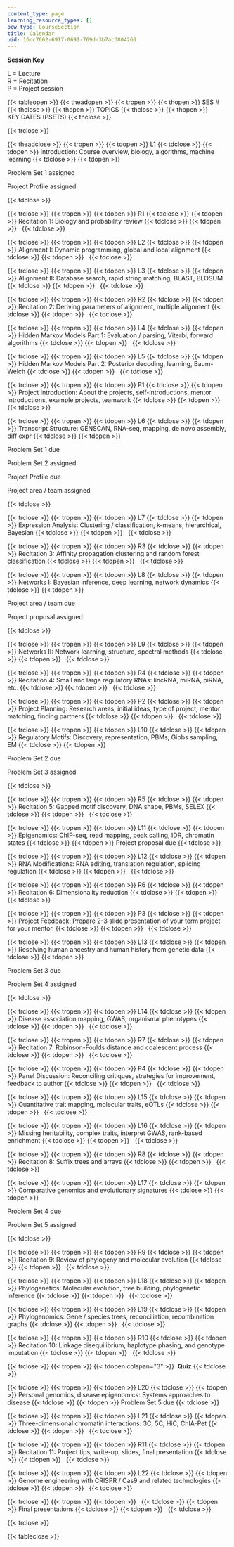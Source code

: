 ```yaml
---
content_type: page
learning_resource_types: []
ocw_type: CourseSection
title: Calendar
uid: 16cc7662-6917-0691-769d-3b7ac3804260
---
```


**Session Key**

L = Lecture  
R = Recitation  
P = Project session

{{< tableopen >}}
{{< theadopen >}}
{{< tropen >}}
{{< thopen >}}
SES #
{{< thclose >}}
{{< thopen >}}
TOPICS
{{< thclose >}}
{{< thopen >}}
KEY DATES (PSETS)
{{< thclose >}}

{{< trclose >}}

{{< theadclose >}}
{{< tropen >}}
{{< tdopen >}}
L1
{{< tdclose >}}
{{< tdopen >}}
Introduction: Course overview, biology, algorithms, machine learning
{{< tdclose >}}
{{< tdopen >}}


Problem Set 1 assigned

Project Profile assigned


{{< tdclose >}}

{{< trclose >}}
{{< tropen >}}
{{< tdopen >}}
R1
{{< tdclose >}}
{{< tdopen >}}
Recitation 1: Biology and probability review
{{< tdclose >}}
{{< tdopen >}}
 
{{< tdclose >}}

{{< trclose >}}
{{< tropen >}}
{{< tdopen >}}
L2
{{< tdclose >}}
{{< tdopen >}}
Alignment I: Dynamic programming, global and local alignment
{{< tdclose >}}
{{< tdopen >}}
 
{{< tdclose >}}

{{< trclose >}}
{{< tropen >}}
{{< tdopen >}}
L3
{{< tdclose >}}
{{< tdopen >}}
Alignment II: Database search, rapid string matching, BLAST, BLOSUM
{{< tdclose >}}
{{< tdopen >}}
 
{{< tdclose >}}

{{< trclose >}}
{{< tropen >}}
{{< tdopen >}}
R2
{{< tdclose >}}
{{< tdopen >}}
Recitation 2: Deriving parameters of alignment, multiple alignment
{{< tdclose >}}
{{< tdopen >}}
 
{{< tdclose >}}

{{< trclose >}}
{{< tropen >}}
{{< tdopen >}}
L4
{{< tdclose >}}
{{< tdopen >}}
Hidden Markov Models Part 1: Evaluation / parsing, Viterbi, forward algorithms
{{< tdclose >}}
{{< tdopen >}}
 
{{< tdclose >}}

{{< trclose >}}
{{< tropen >}}
{{< tdopen >}}
L5
{{< tdclose >}}
{{< tdopen >}}
Hidden Markov Models Part 2: Posterior decoding, learning, Baum-Welch
{{< tdclose >}}
{{< tdopen >}}
 
{{< tdclose >}}

{{< trclose >}}
{{< tropen >}}
{{< tdopen >}}
P1
{{< tdclose >}}
{{< tdopen >}}
Project Introduction: About the projects, self-introductions, mentor introductions, example projects, teamwork
{{< tdclose >}}
{{< tdopen >}}
 
{{< tdclose >}}

{{< trclose >}}
{{< tropen >}}
{{< tdopen >}}
L6
{{< tdclose >}}
{{< tdopen >}}
Transcript Structure: GENSCAN, RNA-seq, mapping, de novo assembly, diff expr
{{< tdclose >}}
{{< tdopen >}}


Problem Set 1 due

Problem Set 2 assigned

Project Profile due

Project area / team assigned


{{< tdclose >}}

{{< trclose >}}
{{< tropen >}}
{{< tdopen >}}
L7
{{< tdclose >}}
{{< tdopen >}}
Expression Analysis: Clustering / classification, k-means, hierarchical, Bayesian
{{< tdclose >}}
{{< tdopen >}}
 
{{< tdclose >}}

{{< trclose >}}
{{< tropen >}}
{{< tdopen >}}
R3
{{< tdclose >}}
{{< tdopen >}}
Recitation 3: Affinity propagation clustering and random forest classification
{{< tdclose >}}
{{< tdopen >}}
 
{{< tdclose >}}

{{< trclose >}}
{{< tropen >}}
{{< tdopen >}}
L8
{{< tdclose >}}
{{< tdopen >}}
Networks I: Bayesian inference, deep learning, network dynamics
{{< tdclose >}}
{{< tdopen >}}


Project area / team due

Project proposal assigned


{{< tdclose >}}

{{< trclose >}}
{{< tropen >}}
{{< tdopen >}}
L9
{{< tdclose >}}
{{< tdopen >}}
Networks II: Network learning, structure, spectral methods
{{< tdclose >}}
{{< tdopen >}}
 
{{< tdclose >}}

{{< trclose >}}
{{< tropen >}}
{{< tdopen >}}
R4
{{< tdclose >}}
{{< tdopen >}}
Recitation 4: Small and large regulatory RNAs: lincRNA, miRNA, piRNA, etc.
{{< tdclose >}}
{{< tdopen >}}
 
{{< tdclose >}}

{{< trclose >}}
{{< tropen >}}
{{< tdopen >}}
P2
{{< tdclose >}}
{{< tdopen >}}
Project Planning: Research areas, initial ideas, type of project, mentor matching, finding partners
{{< tdclose >}}
{{< tdopen >}}
 
{{< tdclose >}}

{{< trclose >}}
{{< tropen >}}
{{< tdopen >}}
L10
{{< tdclose >}}
{{< tdopen >}}
Regulatory Motifs: Discovery, representation, PBMs, Gibbs sampling, EM
{{< tdclose >}}
{{< tdopen >}}


Problem Set 2 due

Problem Set 3 assigned


{{< tdclose >}}

{{< trclose >}}
{{< tropen >}}
{{< tdopen >}}
R5
{{< tdclose >}}
{{< tdopen >}}
Recitation 5: Gapped motif discovery, DNA shape, PBMs, SELEX
{{< tdclose >}}
{{< tdopen >}}
 
{{< tdclose >}}

{{< trclose >}}
{{< tropen >}}
{{< tdopen >}}
L11
{{< tdclose >}}
{{< tdopen >}}
Epigenomics: ChIP-seq, read mapping, peak calling, IDR, chromatin states
{{< tdclose >}}
{{< tdopen >}}
Project proposal due
{{< tdclose >}}

{{< trclose >}}
{{< tropen >}}
{{< tdopen >}}
L12
{{< tdclose >}}
{{< tdopen >}}
RNA Modifications: RNA editing, translation regulation, splicing regulation
{{< tdclose >}}
{{< tdopen >}}
 
{{< tdclose >}}

{{< trclose >}}
{{< tropen >}}
{{< tdopen >}}
R6
{{< tdclose >}}
{{< tdopen >}}
Recitation 6: Dimensionality reduction
{{< tdclose >}}
{{< tdopen >}}
 
{{< tdclose >}}

{{< trclose >}}
{{< tropen >}}
{{< tdopen >}}
P3
{{< tdclose >}}
{{< tdopen >}}
Project Feedback: Prepare 2-3 slide presentation of your term project for your mentor.
{{< tdclose >}}
{{< tdopen >}}
 
{{< tdclose >}}

{{< trclose >}}
{{< tropen >}}
{{< tdopen >}}
L13
{{< tdclose >}}
{{< tdopen >}}
Resolving human ancestry and human history from genetic data
{{< tdclose >}}
{{< tdopen >}}


Problem Set 3 due

Problem Set 4 assigned


{{< tdclose >}}

{{< trclose >}}
{{< tropen >}}
{{< tdopen >}}
L14
{{< tdclose >}}
{{< tdopen >}}
Disease association mapping, GWAS, organismal phenotypes
{{< tdclose >}}
{{< tdopen >}}
 
{{< tdclose >}}

{{< trclose >}}
{{< tropen >}}
{{< tdopen >}}
R7
{{< tdclose >}}
{{< tdopen >}}
Recitation 7: Robinson-Foulds distance and coalescent process
{{< tdclose >}}
{{< tdopen >}}
 
{{< tdclose >}}

{{< trclose >}}
{{< tropen >}}
{{< tdopen >}}
P4
{{< tdclose >}}
{{< tdopen >}}
Panel Discussion: Reconciling critiques, strategies for improvement, feedback to author
{{< tdclose >}}
{{< tdopen >}}
 
{{< tdclose >}}

{{< trclose >}}
{{< tropen >}}
{{< tdopen >}}
L15
{{< tdclose >}}
{{< tdopen >}}
Quantitative trait mapping, molecular traits, eQTLs
{{< tdclose >}}
{{< tdopen >}}
 
{{< tdclose >}}

{{< trclose >}}
{{< tropen >}}
{{< tdopen >}}
L16
{{< tdclose >}}
{{< tdopen >}}
Missing heritability, complex traits, interpret GWAS, rank-based enrichment
{{< tdclose >}}
{{< tdopen >}}
 
{{< tdclose >}}

{{< trclose >}}
{{< tropen >}}
{{< tdopen >}}
R8
{{< tdclose >}}
{{< tdopen >}}
Recitation 8: Suffix trees and arrays
{{< tdclose >}}
{{< tdopen >}}
 
{{< tdclose >}}

{{< trclose >}}
{{< tropen >}}
{{< tdopen >}}
L17
{{< tdclose >}}
{{< tdopen >}}
Comparative genomics and evolutionary signatures
{{< tdclose >}}
{{< tdopen >}}


Problem Set 4 due

Problem Set 5 assigned


{{< tdclose >}}

{{< trclose >}}
{{< tropen >}}
{{< tdopen >}}
R9
{{< tdclose >}}
{{< tdopen >}}
Recitation 9: Review of phylogeny and molecular evolution
{{< tdclose >}}
{{< tdopen >}}
 
{{< tdclose >}}

{{< trclose >}}
{{< tropen >}}
{{< tdopen >}}
L18
{{< tdclose >}}
{{< tdopen >}}
Phylogenetics: Molecular evolution, tree building, phylogenetic inference
{{< tdclose >}}
{{< tdopen >}}
 
{{< tdclose >}}

{{< trclose >}}
{{< tropen >}}
{{< tdopen >}}
L19
{{< tdclose >}}
{{< tdopen >}}
Phylogenomics: Gene / species trees, reconciliation, recombination graphs
{{< tdclose >}}
{{< tdopen >}}
 
{{< tdclose >}}

{{< trclose >}}
{{< tropen >}}
{{< tdopen >}}
R10
{{< tdclose >}}
{{< tdopen >}}
Recitation 10: Linkage disequilibrium, haplotype phasing, and genotype imputation
{{< tdclose >}}
{{< tdopen >}}
 
{{< tdclose >}}

{{< trclose >}}
{{< tropen >}}
{{< tdopen colspan="3" >}}
 **Quiz**
{{< tdclose >}}

{{< trclose >}}
{{< tropen >}}
{{< tdopen >}}
L20
{{< tdclose >}}
{{< tdopen >}}
Personal genomics, disease epigenomics: Systems approaches to disease
{{< tdclose >}}
{{< tdopen >}}
Problem Set 5 due
{{< tdclose >}}

{{< trclose >}}
{{< tropen >}}
{{< tdopen >}}
L21
{{< tdclose >}}
{{< tdopen >}}
Three-dimensional chromatin interactions: 3C, 5C, HiC, ChIA-Pet
{{< tdclose >}}
{{< tdopen >}}
 
{{< tdclose >}}

{{< trclose >}}
{{< tropen >}}
{{< tdopen >}}
R11
{{< tdclose >}}
{{< tdopen >}}
Recitation 11: Project tips, write-up, slides, final presentation
{{< tdclose >}}
{{< tdopen >}}
 
{{< tdclose >}}

{{< trclose >}}
{{< tropen >}}
{{< tdopen >}}
L22
{{< tdclose >}}
{{< tdopen >}}
Genome engineering with CRISPR / Cas9 and related technologies
{{< tdclose >}}
{{< tdopen >}}
 
{{< tdclose >}}

{{< trclose >}}
{{< tropen >}}
{{< tdopen >}}
 
{{< tdclose >}}
{{< tdopen >}}
Final presentations
{{< tdclose >}}
{{< tdopen >}}
 
{{< tdclose >}}

{{< trclose >}}

{{< tableclose >}}